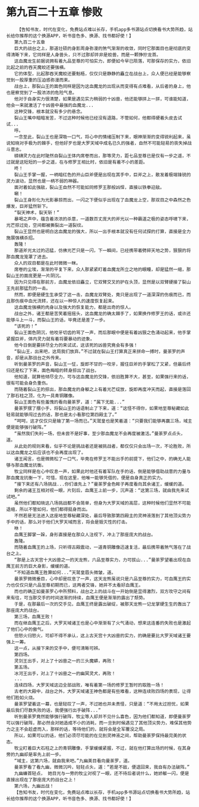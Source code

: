 # 第九百二十五章 惨败
        【告知书友，时代在变化，免费站点难以长存，手机app多书源站点切换看书大势所趋，站长给你推荐的这个换源APP，听书音色多、换源、找书都好使！】
       第九百二十五章
       巨大的战台之上，那道壮硕的身影周身弥漫的煞气渐渐的收敛，同时它那面目也是彻底的变得清晰下来，它同样是人身兽头，只不过那却并非是蛟兽，而是一颗狰狞龙首。
       这血魔龙生前据说拥有着九品至尊的可怕实力，即便如今早已陨落，可那保存的实力，依旧比起之前的吞天魔蛟还要强横。
       它的体型，比起那吞天魔蛟还要魁梧，仅仅只是静静的矗立在战台上，众人便已经是能够察觉到一股厚重的压迫感弥漫而来。
       战台上，那裂山王的面色同样是因为这血魔龙的出现从而变得有点难看，从后者的身上，他也是察觉到了一股浓浓的危险气息。
       他对于自身实力很清楚，如果是遇见实力稍弱的十凶兽，他还能够拼上一拼，可谁能知道，他会一来就激活了十凶兽中最强的血魔龙...
       这种交锋，根本就没有多少的悬念。
       裂山王嘴中暗暗发苦，不过这种时候他已经没有退路，不管如何，他都得硬着头皮去试试...
       呼。
       一念至此，裂山王也是深吸一口气，将心中的情绪压制下来，眼神渐渐的变得锐利起来，虽说知晓对手极为的棘手，但他好歹也是大罗天域中成名已久的强者，自然不可能轻易的丧失掉战斗意志。
       磅礴灵力在此时陡然自裂山王体内席卷而出，那等灵力，距七品至尊已是仅有一步之遥，不过就是这短短的一步之遥，在与修罗王相比时，依旧是有着不小的差距。
       咚！
       裂山王手掌一握，一柄暗红色的开山巨斧便是出现在其手中，巨斧之上，散发着极端锋锐的灵力波动，显然也是一柄不弱的神器。
       面对着如此强敌，裂山王自然不可能如同修罗王那般凶悍，直接以铁拳迎敌。
       唰！
       裂山王身形化为光影暴掠而出，一闪之下便似乎出现在了血魔龙上空，那双目之中森然之色爆发，巨斧猛然斩下。
       “裂天神术，裂天斩！”
       暴喝之声中，蕴含着浓浓的杀意，一道数百丈庞大的斧光以一种霸道之极的姿态呼啸下来，光芒掠过处，空间都被撕裂出一道裂纹。
       裂山王显然也是明白这血魔龙的强大，所以一出手根本就没有任何试探的打算，直接是全力施展强横杀招。
       轰隆！
       那道斧光太过的迅猛，仿佛光芒只是一闪，下一瞬间，已经携带着劈碎天地之势，狠狠的将那血魔龙笼罩了进去。
       众人的双目都是在此时微微一眯。
       席卷的尘埃，渐渐的平复下来，众人那紧紧盯着血魔龙所立之地的眼瞳，却是猛然一缩，那裂山王的面庞更是一片阴沉。
       因为只见得在那前方，血魔龙依旧矗立，它双臂交叉的护在头顶，显然是以双臂硬接了裂山王先前那猛烈的一击。
       然而，即便是硬生生承受了这一击，血魔龙双臂处，竟只是出现了一道深深的伤痕而已，而且那伤痕中血光流转，还在以一种惊人的速度恢复起来。
       这血魔龙强横的肉身以及强大的恢复能力，都是出奇的惊人。
       战台之外，诸王都是苦笑着摇摇头，这血魔龙的确太棘手了，如果换作修罗王的话，或许还能够斗上一斗，而裂山王的话，毕竟还是差了一步。
       “该死的！”
       裂山王面色阴沉，他咬牙切齿的骂了一声，而后那眼中便是有着凶狠之色涌动起来，他手掌紧握巨斧，体内灵力就有着将要暴动的迹象。
       他今日倒是要拼尽全力的来试试，这该死的凶兽究竟会有多强！
       “裂山王，出来吧，这局我们放弃。”不过就在裂山王打算真正来拼命一搏时，曼荼罗的声音，却是从那战台之外传来。
       听到曼荼罗的声音，裂山王一怔，旋即不甘的一咬牙，握住巨斧的手掌松了又紧，但最后终归还是松了下来，面色晦暗的转身掠出了战台。
       他知道，就算他倾尽全力，可与这血魔龙的交锋，依旧胜算不大，甚至，如果强行来的话，很有可能会身负重伤。
       而随着裂山王的掠出，那血魔龙的身躯之上有着光芒绽放，旋即再度冲天而起，直接是落回了那石柱之顶，化为一具青铜雕像。
       裂山王面色有些羞愧的看向曼荼罗，道：“属下无能...”
       曼荼罗摆了摆小手，将裂山王的话语制止了下来，道：“这怪不得你，如果地至尊秘藏如此轻易就能够闯过去的话，那也是太小看那位第四殿主了。”
       “呵呵，这才仅仅只是输了第一场而已。”天鹫皇也是笑着道：“只要我们能够再赢三场，域主便是能够强行破阵。”
       “虽然我们失利一场，但未尝不是好事，至少那血魔龙不会再度被激活。”曼荼罗点点头，道。
       从此处的规则来看，似乎不论是挑战者还是被挑战者，都仅仅只会出场一次，不论胜败，所以这血魔龙之后应该也不会再度出现了。
       诸王闻言，也是微微松了一口气，毕竟在修罗王不能出手的前提下，他们之中，的确无人能够与那血魔龙抗衡。
       牧尘同样是在心中叹息一声，如果此时他还有着军队在手的话，倒是能够借助战意的力量与那血魔龙抗衡一下，可惜，现在这里，他唯一能够凭借的，便是自身真正的实力。
       “接下来还有八场挑战...你们谁先上？”曼荼罗金色眸子再度看向其余诸王，缓缓的道。
       剩余的诸王互相对视一眼，片刻后，血鹰王上前一步，沉声道：“这第三场，就由我先来试试吧。”
       虽然他们都知晓这八场挑战都不会简单，但身为大罗天域的高层，这种时候他们显然不可能退缩，所以不管如何，他们都得挺身而出。
       不然若是无法进入这座地至尊秘藏深处，最后导致那第四殿主的灵神液落到了其他顶尖势力手中的话，那么对于他们大罗天域而言，将会是毁灭性的打击。
       咻！
       血鹰王脚掌一跺，身形直接是在那众人注视下，冲上了那座庞大的战台。
       轰隆。
       而随着血鹰王的上场，只听得古殿震动，一道青铜雕像迅速复活，最后携带着煞气落在了战台之上。
       “那是上古天宫十大凶兽之一的天龙熊，六品至尊实力，力可拔山...”曼荼罗望着出现在血鹰王前方的巨大身影，缓缓的道。
       “不知道血鹰王胜算如何...”天鹫皇眉头微皱，道。
       曼荼罗微微垂目，心中却是叹息了一声，这天龙熊虽说只是六品至尊的实力，可血鹰王的实力也仅仅只是六品至尊初期而已，这两者交锋，她并不太看好血鹰王。
       而也的确正如曼荼罗心中所预料，战台之上的战斗在一开始倒是显得激烈，双方攻守之间有来有往，可当那交手的时间逐渐的持续，血鹰王便是渐渐的露出了颓势。
       于是，在那最后一次的交手见，血鹰王终是露出破绽，被那天龙熊一记龙掌硬生生的轰出了那座庞大的战台。
       第三场，血鹰王败！
       而在继血鹰王之后，大罗天域诸王也是心中渐渐有了火气涌动，想来这连番的失败也是激起了他们心中的傲气。
       但怒火归怒火，可却不得不承认，这上古天宫十大凶兽的实力，的确是要比大罗天域诸王要强上一筹。
       这一点，从接下来的交手中，便可清晰可辨。
       第四场。
       灵剑王出手，对上了十凶兽之一的三头魔蟒，再败！
       第五场。
       冰河王出手，对上了十凶兽之一的幽冥灵犬，再败！
       ...
       连续四场，大罗天域这边全部战败，唯有着第一场的修罗王暂时的取胜一场！
       古老的大殿中，战台之外，大罗天域诸王神色都是有些难看，这种连续败四场的表现，让得他们脸如火烧。
       曼荼罗望着这一幕，也是轻叹了一声，不过她也并未责怪，只是道：“不用太过担忧，如果最后我们尽数失败的话，我便强行出手破阵...”
       听到曼荼罗竟然能够强行破阵，牧尘等人却并不见什么喜色，因为他们都知道，即便曼荼罗可以强行破阵，那必然会对她造成不小的消耗，而一旦到时候遇见了其他顶尖势力，难保其他势力之主不会趁虚而入，那样的话，等待他们的，就将会是全军覆没之局。
       所以，如果可以的话，他们必须尽可能的在见到灵神液之间，帮助曼荼罗保持最完美的状态。
       牧尘盯着巨大石柱之上的青铜雕像，手掌缓缓紧握，不过，就在他打算出场的时候，在其身旁的九幽却是率先上前一步。
       “域主，这第六场，就由我来吧。”九幽美目看向曼荼罗，道。
       曼荼罗看了看九幽，微微沉吟，轻轻点头，道：“若是不敌，便退回来，我自有办法破阵。”
       九幽螓首轻点， 她目光与一旁的牧尘对视了一眼，还不待后者说什么，她娇躯一闪，便是直接出现在了那座庞大的战台之上！
       第六场，九幽出战！
       【告知书友，时代在变化，免费站点难以长存，手机app多书源站点切换看书大势所趋，站长给你推荐的这个换源APP，听书音色多、换源、找书都好使！】